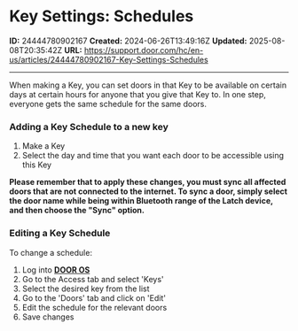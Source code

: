 # Key Settings: Schedules

**ID:** 24444780902167
**Created:** 2024-06-26T13:49:16Z
**Updated:** 2025-08-08T20:35:42Z
**URL:** https://support.door.com/hc/en-us/articles/24444780902167-Key-Settings-Schedules

---

<p>When making a Key, you can set doors in that Key to be available on certain days at certain hours for anyone that you give that Key to. In one step, everyone gets the same schedule for the same doors.</p>
<h3 id="h_01JJW2QRNYK14YWRJ7NW3CFXA1">Adding a Key Schedule to a new key</h3>
<ol>
<li>Make a Key</li>
<li>Select the day and time that you want each door to be accessible using this Key</li>
</ol>
<p><strong>Please remember that to apply these changes, you must sync all affected doors that are not connected to the internet. To sync a door, simply select the door name while being within Bluetooth range of the Latch device, and then choose the "Sync" option.</strong></p>
<h3 id="h_01JJW2R4RCHJK6JAPAP1272MXW">Editing a Key Schedule</h3>
<p>To change a schedule:</p>
<ol>
<li>Log into <a href="https://app.door.com/"><span class="wysiwyg-underline"><strong>DOOR OS</strong></span></a>
</li>
<li>Go to the Access tab and select 'Keys'</li>
<li>Select the desired key from the list</li>
<li>Go to the 'Doors' tab and click on 'Edit'</li>
<li>Edit the schedule for the relevant doors</li>
<li>Save changes</li>
</ol>
